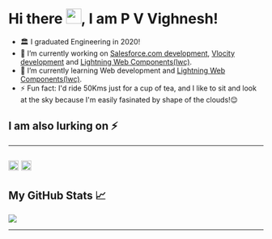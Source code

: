 # Hi there <img src="https://raw.githubusercontent.com/MartinHeinz/MartinHeinz/master/wave.gif" width="30px">, I am P V Vighnesh!

- :classical_building: I graduated Engineering in 2020!
- 🔭 I’m currently working on [Salesforce.com development](https://developer.salesforce.com/), [Vlocity development](https://vlocity.com/platform) and [Lightning Web Components(lwc)](https://lwc.dev/).
- 🌱 I’m currently learning Web development and [Lightning Web Components(lwc)](https://lwc.dev/).
- ⚡ Fun fact: I'd ride 50Kms just for a cup of tea, and I like to sit and look at the sky because I'm easily fasinated by shape of the clouds!:relieved:
## I am also lurking on ⚡
---
[<img src='https://cdn.jsdelivr.net/npm/simple-icons@3.0.1/icons/linkedin.svg' alt='linkedin' height='20'>](https://www.linkedin.com/in/pvvighnesh/)
[<img src='https://cdn.jsdelivr.net/npm/simple-icons@3.0.1/icons/twitter.svg' alt='twitter' height='20'>](https://twitter.com/VighneshPV)
---

## My GitHub Stats &#x1f4c8;

<a href="https://github.com/pv-vighnesh/pv-vighnesh">
  <img align="center" src="https://github-readme-stats.vercel.app/api/top-langs/?username=pv-vighnesh&hide=java,html&title_color=ffffff&text_color=c9cacc&icon_color=2bbc8a&bg_color=1d1f21" />
</a>

---
<!--
- :classical_building: I graduated Engineering in 2020!
- 🔭 I’m currently working on [Salesforce.com development](https://developer.salesforce.com/), [Vlocity development](https://vlocity.com/platform) and [Lightning Web Components(lwc)](https://lwc.dev/).
- 🌱 I’m currently learning Web development and [Lightning Web Components(lwc)](https://lwc.dev/).
- ⚡ Fun fact: I'd ride 50Kms just for a cup of tea, and I like to sit and look at the sky because I'm easily fasinated by shape of the clouds!:relieved:
- 📫 How to reach me: [Twitter](https://twitter.com/vighneshPV), [LinkedIn](https://www.linkedin.com/in/pvvighnesh/)

**pv-vighnesh/pv-vighnesh** is a ✨ _special_ ✨ repository because its `README.md` (this file) appears on your GitHub profile.

Here are some ideas to get you started:

- 🔭 I’m currently working on ...
- 🌱 I’m currently learning ...
- 👯 I’m looking to collaborate on ...
- 🤔 I’m looking for help with ...
- 💬 Ask me about ...
- 📫 How to reach me: ...
- 😄 Pronouns: ...
- ⚡ Fun fact: ...

---
## I am also lurking on ⚡
[<img src='https://cdn.jsdelivr.net/npm/simple-icons@3.0.1/icons/linkedin.svg' alt='linkedin' height='20'>](https://www.linkedin.com/in/pvvighnesh/) [<img src='https://cdn.jsdelivr.net/npm/simple-icons@3.0.1/icons/instagram.svg' alt='instagram' height='20'>](https://www.instagram.com/catalinmpit/) [<img src='https://cdn.jsdelivr.net/npm/simple-icons@3.0.1/icons/twitter.svg' alt='twitter' height='20'>](https://twitter.com/@catalinmpit) [<img src='https://cdn.jsdelivr.net/npm/simple-icons@3.0.1/icons/icloud.svg' alt='website' height='20'>](https://catalins.tech) [<img src='https://cdn.jsdelivr.net/npm/simple-icons@3.0.1/icons/dev-dot-to.svg' alt='website' height='25'>](https://dev.to/catalinmpit)
---
-->
